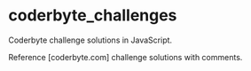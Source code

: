 # coderbyte_challenges
Coderbyte challenge solutions in JavaScript.

Reference [coderbyte.com] challenge solutions with comments.
